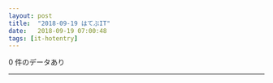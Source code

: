 ```yaml
---
layout: post
title:  "2018-09-19 はてぶIT"
date:   2018-09-19 07:00:48
tags: [it-hotentry]
---
```

0 件のデータあり

<hr>
